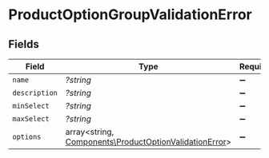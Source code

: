 # ProductOptionGroupValidationError


## Fields

| Field                                                                                                             | Type                                                                                                              | Required                                                                                                          | Description                                                                                                       |
| ----------------------------------------------------------------------------------------------------------------- | ----------------------------------------------------------------------------------------------------------------- | ----------------------------------------------------------------------------------------------------------------- | ----------------------------------------------------------------------------------------------------------------- |
| `name`                                                                                                            | *?string*                                                                                                         | :heavy_minus_sign:                                                                                                | N/A                                                                                                               |
| `description`                                                                                                     | *?string*                                                                                                         | :heavy_minus_sign:                                                                                                | N/A                                                                                                               |
| `minSelect`                                                                                                       | *?string*                                                                                                         | :heavy_minus_sign:                                                                                                | N/A                                                                                                               |
| `maxSelect`                                                                                                       | *?string*                                                                                                         | :heavy_minus_sign:                                                                                                | N/A                                                                                                               |
| `options`                                                                                                         | array<string, [Components\ProductOptionValidationError](../../Models/Components/ProductOptionValidationError.md)> | :heavy_minus_sign:                                                                                                | N/A                                                                                                               |